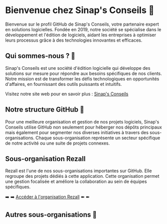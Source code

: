 # Bienvenue chez Sinap's Conseils 🌟
Bienvenue sur le profil GitHub de Sinap's Conseils, votre partenaire expert en solutions logicielles. Fondée en 2019, notre société se spécialise dans le développement et l'édition de logiciels, aidant les entreprises à optimiser leurs processus grâce à des technologies innovantes et efficaces.

## Qui sommes-nous ? 🤔
Sinap's Conseils est une société d'édition logicielle qui développe des solutions sur mesure pour répondre aux besoins spécifiques de nos clients. Notre mission est de transformer les défis technologiques en opportunités d'affaires, en fournissant des outils puissants et intuitifs.

Visitez notre site web pour en savoir plus : [Sinap's Conseils](https://sinaps-conseils.com)

## Notre structure GitHub 📂
Pour une meilleure organisation et gestion de nos projets logiciels, Sinap's Conseils utilise GitHub non seulement pour héberger nos dépôts principaux mais également pour segmenter nos diverses initiatives à travers des sous-organisations. Chaque sous-organisation représente un secteur spécifique de notre activité ou une suite de projets connexes.

## Sous-organisation Rezall
Rezall est l'une de nos sous-organisations importantes sur GitHub. Elle regroupe des projets dédiés à cette application. Cette organisation permet une gestion focalisée et améliore la collaboration au sein de équipes spécifiques.

➡️ ➡️ [Accéder à l'organisation Rezall](https://github.com/rezall-apps) ⬅️ ⬅️

## Autres sous-organisations 🏢